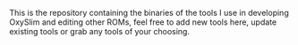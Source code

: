 This is the repository containing the binaries of the tools I use in developing OxySlim and editing other ROMs, feel free to add new tools
here, update existing tools or grab any tools of your choosing.